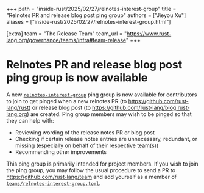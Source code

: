 +++
path = "inside-rust/2025/02/27/relnotes-interest-group"
title = "Relnotes PR and release blog post ping group"
authors = ["Jieyou Xu"]
aliases = ["inside-rust/2025/02/27/relnotes-interest-group.html"]

[extra]
team = "The Release Team"
team_url = "https://www.rust-lang.org/governance/teams/infra#team-release"
+++

# Relnotes PR and release blog post ping group is now available

A new [`relnotes-interest-group`][relnotes-ping-group] ping group is now available for contributors to join to get pinged when a new relnotes PR (to <https://github.com/rust-lang/rust>) or release blog post (to <https://github.com/rust-lang/blog.rust-lang.org>) are created. Ping group members may wish to be pinged so that they can help with:

- Reviewing wording of the release notes PR or blog post
- Checking if certain release notes entries are unnecessary, redundant, or missing (especially on behalf of their respective team(s))
- Recommending other improvements

This ping group is primarily intended for project members. If you wish to join the ping group, you may follow the usual procedure to send a PR to <https://github.com/rust-lang/team> and add yourself as a member of [`teams/relnotes-interest-group.toml`](https://github.com/rust-lang/team/blob/master/teams/relnotes-interest-group.toml).

[relnotes-ping-group]: https://github.com/rust-lang/team/pull/1613
